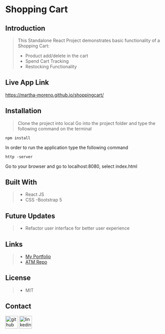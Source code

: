 # **Shopping Cart**

## Introduction
> This Standalone React Project demonstrates basic functionality of a Shopping Cart:
>- Product add/delete in the cart
>- Spend Cart Tracking
>- Restocking Functionality


## Live App Link
https://martha-moreno.github.io/shoppingcart/


## Installation
>  Clone the project into local
>  Go into the project folder and type the following command on the terminal
```
npm install
```
In order to run the application type the following command

```
http -server
```
Go to your browser and go to localhost:8080, select index.html

## Built With
>- React JS
>- CSS
>-Bootstrap 5

## Future Updates
>- Refactor user interface for better user experience

## Links
>- [My Portfolio](https://martha-moreno.github.io/)
>- [ATM Repo](https://github.com/martha-moreno/shoppingcart)

## License
>- MIT

## Contact
 [<img src='https://cdn.jsdelivr.net/npm/simple-icons@3.0.1/icons/github.svg' alt='github' height='40'>](https://github.com/martha-moreno/martha-moreno.github.io)  [<img src='https://cdn.jsdelivr.net/npm/simple-icons@3.0.1/icons/linkedin.svg' alt='linkedin' height='40'>](https://www.linkedin.com/in/martha-gissela-moreno/)  


